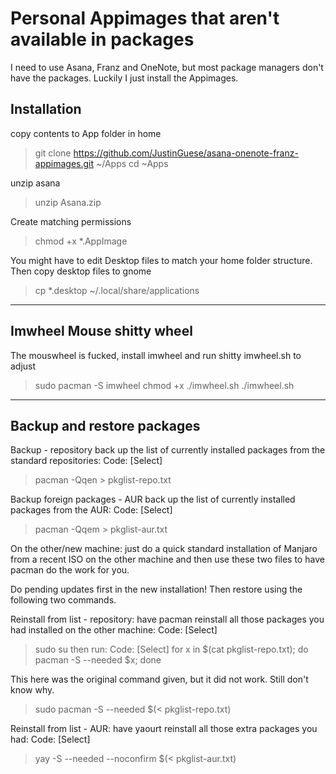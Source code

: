 # Personal Appimages that aren't available in packages

I need to use Asana, Franz and OneNote, but most package managers don't have the packages. Luckily I just install the Appimages.

## Installation

copy contents to App folder in home
> git clone https://github.com/JustinGuese/asana-onenote-franz-appimages.git ~/Apps
> cd ~Apps

unzip asana
> unzip Asana.zip

Create matching permissions
> chmod +x *.AppImage

You might have to edit Desktop files to match your home folder structure.
Then copy desktop files to gnome 
> cp *.desktop ~/.local/share/applications 

---

## Imwheel Mouse shitty wheel

The mouswheel is fucked, install imwheel and run shitty imwheel.sh to adjust
> sudo pacman -S imwheel
> chmod +x ./imwheel.sh
> ./imwheel.sh

---

## Backup and restore packages

Backup - repository
back up the list of currently installed packages from the standard repositories:
Code: [Select]
> pacman -Qqen > pkglist-repo.txt

Backup foreign packages - AUR
back up the list of currently installed packages from the AUR:
Code: [Select]
> pacman -Qqem > pkglist-aur.txt



On the other/new machine:
just do a quick standard installation of Manjaro from a recent ISO on the other machine and then use these two files to have pacman do the work for you.


Do pending updates first in the new installation!
Then restore using the following two commands.

Reinstall from list - repository:
have pacman reinstall all those packages you had installed on the other machine:
Code: [Select]
> sudo su
then run:
Code: [Select]
> for x in $(cat pkglist-repo.txt); do pacman -S --needed $x; done

This here was the original command given, but it did not work. Still don't know why.
> sudo pacman -S --needed $(< pkglist-repo.txt)

Reinstall from list - AUR:
have yaourt reinstall all those extra packages you had:
Code: [Select]
> yay -S --needed --noconfirm $(< pkglist-aur.txt)
